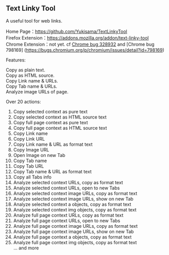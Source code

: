 **Text Linky Tool**
---
A useful tool for web links.  
  
Home Page：https://github.com/Yukisama/TextLinkyTool  
Firefox Extension：https://addons.mozilla.org/addon/text-linky-tool  
Chrome Extension：not yet. cf [Chrome bug 328932](https://bugs.chromium.org/p/chromium/issues/detail?id=328932) and [Chrome bug 798169] (https://bugs.chromium.org/p/chromium/issues/detail?id=798169)  
  
Features:  
  
Copy as plain text.  
Copy as HTML source.  
Copy Link name & URLs.  
Copy Tab name & URLs.  
Analyze image URLs of page.  
  
Over 20 actions:  
  
1. Copy selected context as pure text  
2. Copy selected context as HTML source text  
3. Copy full page context as pure text  
4. Copy full page context as HTML source text  
5. Copy Link name  
6. Copy Link URL  
7. Copy Link name & URL as format text  
8. Copy Image URL  
9. Open Image on new Tab  
10. Copy Tab name  
11. Copy Tab URL  
12. Copy Tab name & URL as format text  
13. Copy all Tabs info  
14. Analyze selected context URLs, copy as format text  
15. Analyze selected context URLs, open to new Tabs  
16. Analyze selected context image URLs, copy as format text  
17. Analyze selected context image URLs, show on new Tab  
18. Analyze selected context a objects, copy as format text   
19. Analyze selected context img objects, copy as format text
20. Analyze full page context URLs, copy as format text  
21. Analyze full page context URLs, open to new Tabs  
22. Analyze full page context image URLs, copy as format text  
23. Analyze full page context image URLs, show on new Tab  
24. Analyze full page context a objects, copy as format text    
25. Analyze full page context img objects, copy as format text  
... and more  
  
  